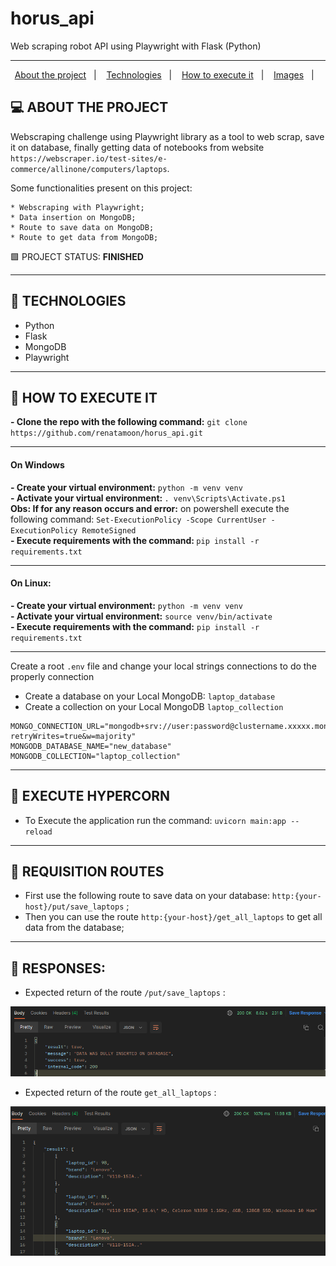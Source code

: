 # horus_api
Web scraping robot API using Playwright with Flask (Python)

<hr>

<p align="center">
  <a href="#projeto">About the project</a>&nbsp;&nbsp;&nbsp;|&nbsp;&nbsp;&nbsp;
  <a href="#tecnologias">Technologies</a>&nbsp;&nbsp;&nbsp;|&nbsp;&nbsp;&nbsp;
  <a href="#instalacao">How to execute it</a>&nbsp;&nbsp;&nbsp;|&nbsp;&nbsp;&nbsp; 
  <a href="#imagens">Images</a>&nbsp;&nbsp;&nbsp;|&nbsp;&nbsp;&nbsp; 
</p>

## <a id="projeto"> 💻 ABOUT THE PROJECT </a>

Webscraping challenge using Playwright library as a tool to web scrap, save it on database, finally getting data of notebooks from 
website `https://webscraper.io/test-sites/e-commerce/allinone/computers/laptops`.

Some functionalities present on this project:

    * Webscraping with Playwright;
    * Data insertion on MongoDB;
    * Route to save data on MongoDB;
    * Route to get data from MongoDB;

🟩 PROJECT STATUS: <b>FINISHED</b> <br>

<hr>

## <a id="tecnologias"> 🧪 TECHNOLOGIES </a>

- Python
- Flask
- MongoDB
- Playwright

<hr>

## <a id="instalacao"> 🔴 HOW TO EXECUTE IT </a> 

<b>- Clone the repo with the following command:</b> `git clone https://github.com/renatamoon/horus_api.git` <br>

<hr> 

#### On Windows

<b>- Create your virtual environment:</b> `python -m venv venv`<br>
<b>- Activate your virtual environment: </b>`. venv\Scripts\Activate.ps1`<br>
<b>Obs: If for any reason occurs and error:</b> on powershell execute the following command: `Set-ExecutionPolicy -Scope CurrentUser -ExecutionPolicy RemoteSigned`<br>
<b>- Execute requirements with the command: </b>`pip install -r requirements.txt`<br>

<hr> 

#### On Linux:

<b>- Create your virtual environment:</b> `python -m venv venv`<br>
<b>- Activate your virtual environment:</b> `source venv/bin/activate`<br>
<b>- Execute requirements with the command:</b> `pip install -r requirements.txt`<br>

<hr>

Create a root `.env` file and change your local strings connections to do the properly connection <br>

* Create a database on your Local MongoDB: `laptop_database` <br>
* Create a collection on your Local MongoDB `laptop_collection` <br>

```commandline
MONGO_CONNECTION_URL="mongodb+srv://user:password@clustername.xxxxx.mongodb.net/?retryWrites=true&w=majority"
MONGODB_DATABASE_NAME="new_database"
MONGODB_COLLECTION="laptop_collection"
```

<hr>

## <a id="instalacao"> 🔴 EXECUTE HYPERCORN </a> 

- To Execute the application run the command: `uvicorn main:app --reload`

<hr>

## <a id="instalacao"> 🔴 REQUISITION ROUTES </a> 

- First use the following route to save data on your database: `http:{your-host}/put/save_laptops` ;
- Then you can use the route `http:{your-host}/get_all_laptops` to get all data from the database;

<hr>

## <a id="imagens"> 🔴 RESPONSES: </a> 

- Expected return of the route `/put/save_laptops` :

![img.png](img.png)

- Expected return of the route `get_all_laptops` :

![img_1.png](img_1.png)
